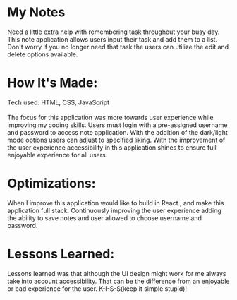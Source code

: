 <div id="header" >
 <h1  class="heading-element" dir="auto">My Notes</h1>
  Need a little extra help with remembering task throughout your busy day. This note application allows users input their task and add them to a list. Don't worry if you no longer need that task the users can utilize the edit and delete options available.
</div>

<div id="header" >
 <h1 class="heading-element" dir="auto">How It's Made:</h1>
 Tech used: HTML, CSS, JavaScript<br/><br/>
 The focus for this application was more towards user experience while improving my coding skills. Users must login with a pre-assigned username and password to access note application. With the addition of the dark/light mode options users can adjust to specified liking. With the improvement of the user experience accessibility in this application shines to ensure full enjoyable experience for all users.
</div>


<div id="header" >
 <h1 class="heading-element" dir="auto">Optimizations:</h1>
  When I improve this application would like to build in React , and make this application full stack. Continuously improving the user experience adding the ability to save notes and user allowed to choose username and password.
</div>

<div id="header">
 <h1 class="heading-element" dir="auto">Lessons Learned:</h1>
  Lessons learned was that although the UI design might work for me always take into account accessibility. That can be the difference from an enjoyable or bad experience for the user. K-I-S-S(keep it simple stupid)!
</div>
